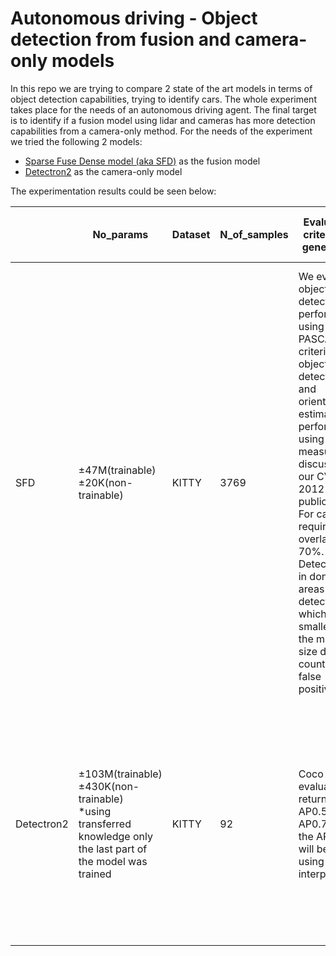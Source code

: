 # Autonomous driving - Object detection from fusion and camera-only models

In this repo we are trying to compare 2 state of the art models in terms of object detection capabilities, trying to identify cars. The whole experiment takes place for the needs of an autonomous driving agent. The final target is to identify if a fusion model using lidar and cameras has more detection capabilities from a camera-only method. For the needs of the experiment we tried the following 2 models:
- [Sparse Fuse Dense model (aka SFD)](https://arxiv.org/abs/2203.09780) as the fusion model 
- [Detectron2](https://paperswithcode.com/lib/detectron2) as the camera-only model 

The experimentation results could be seen below:

|            | No\_params                                                                                                             | Dataset | N\_of\_samples | Evaluation criteria for general AP                                                                                                                                                                                                                                                                                                                   | AP0.70 for bboxes | Evaluation criteria for AP pes object size                                                                                                                                                                                                                                                                                                                                                                                                                                      | APs or Hard | APm or Moderate | APl or Easy |
| ---------- | ---------------------------------------------------------------------------------------------------------------------- | ------- | -------------- | ---------------------------------------------------------------------------------------------------------------------------------------------------------------------------------------------------------------------------------------------------------------------------------------------------------------------------------------------------- | ----------------- | ------------------------------------------------------------------------------------------------------------------------------------------------------------------------------------------------------------------------------------------------------------------------------------------------------------------------------------------------------------------------------------------------------------------------------------------------------------------------------- | ----------- | --------------- | ----------- |
| SFD        | ±47M(trainable)                   ±20K(non-trainable)                                                                  | KITTY   | 3769           | We evaluate object detection performance using the PASCAL criteria and object detection and orientation estimation performance using the measure discussed in our CVPR 2012 publication. For cars we require an overlap of 70%. Detections in don't care areas or detections which are smaller than the minimum size do not count as false positive. | 94.61             | Easy: Min. bounding box height: 40 Px, Max. occlusion level: Fully visible, Max. truncation: 15 %                                                                                                    Moderate: Min. bounding box height: 25 Px, Max. occlusion level: Partly occluded, Max. truncation: 30 %                                                               Hard: Min. bounding box height: 25 Px, Max. occlusion level: Difficult to see, Max. truncation: 50 % | 89.95       | 96.03           | 97.86       |
| Detectron2 | ±103M(trainable)     ±430K(non-trainable)<br>\*using transferred knowledge only the last part of the model was trained | KITTY   | 92             | Coco evaluator returns AP0.5 and AP0.75, so the AP0.70 will be found using linear interpolation                                                                                                                                                                                                                                                      | 81.95             | Apsmall: AP for small objects: area < 322^2 Apmedium: AP for medium objects: 322^2 < area < 962^2                                           Aplarge: AP for large objects: area > 962^2                                                                                                                                                                                                                                                                                         | 43.9        | 79.75           | 95.87       |